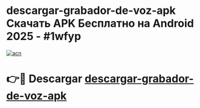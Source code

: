 # descargar-grabador-de-voz-apk Скачать APK Бесплатно на Android 2025 - #1wfyp

[![acn](https://github.com/user-attachments/assets/0f9c940e-d8b0-45ae-aac7-cd30a18b3e1c)](https://apps.freeplayer.one?title=descargar-grabador-de-voz-apk&ref=9RF)

# 👉🔴 Descargar [descargar-grabador-de-voz-apk](https://apps.freeplayer.one?title=descargar-grabador-de-voz-apk&ref=9RF)